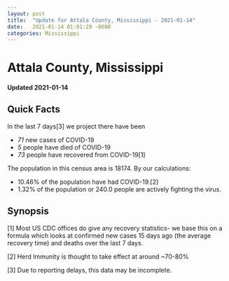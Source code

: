```yaml
---
layout: post
title:  "Update for Attala County, Mississippi - 2021-01-14"
date:   2021-01-14 01:01:29 -0600
categories: Mississippi
---
```


# Attala County, Mississippi
#### Updated 2021-01-14

## Quick Facts

In the last 7 days[3] we project there have been
- *71* new cases of COVID-19
- *5* people have died of COVID-19
- *73* people have recovered from COVID-19[1]

The population in this census area is 18174. By our calculations:
- 10.46% of the population have had COVID-19.[2]
- 1.32% of the population or 240.0 people are actively fighting the virus.

## Synopsis




[1] Most US CDC offices do give any recovery statistics- we base this on a formula which looks at confirmed new cases
15 days ago (the average recovery time) and deaths over the last 7 days.

[2] Herd Immunity is thought to take effect at around ~70-80%

[3] Due to reporting delays, this data may be incomplete.
 
    